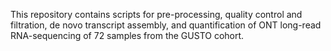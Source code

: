 This repository contains scripts for pre-processing, quality control and filtration, de novo transcript assembly, and quantification of ONT long-read RNA-sequencing of 72 samples from the GUSTO cohort.
